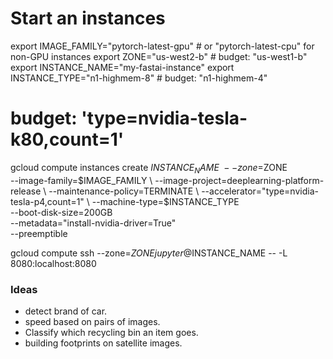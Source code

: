
# Start an instances

export IMAGE_FAMILY="pytorch-latest-gpu" # or "pytorch-latest-cpu" for non-GPU instances
export ZONE="us-west2-b" # budget: "us-west1-b"
export INSTANCE_NAME="my-fastai-instance"
export INSTANCE_TYPE="n1-highmem-8" # budget: "n1-highmem-4"

# budget: 'type=nvidia-tesla-k80,count=1'
gcloud compute instances create $INSTANCE_NAME \
        --zone=$ZONE \
        --image-family=$IMAGE_FAMILY \
        --image-project=deeplearning-platform-release \
        --maintenance-policy=TERMINATE \
        --accelerator="type=nvidia-tesla-p4,count=1" \
        --machine-type=$INSTANCE_TYPE \
        --boot-disk-size=200GB \
        --metadata="install-nvidia-driver=True" \
        --preemptible

gcloud compute ssh --zone=$ZONE jupyter@$INSTANCE_NAME -- -L 8080:localhost:8080


### Ideas

* detect brand of car.
* speed based on pairs of images.
* Classify which recycling bin an item goes.
* building footprints on satellite images.

